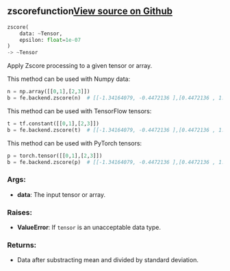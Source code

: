 ## zscore<span class="tag">function</span><a class="sourcelink" href=https://github.com/fastestimator/fastestimator/blob/r1.2/fastestimator/backend/zscore.py/#L24-L69>View source on Github</a>
```python
zscore(
	data: ~Tensor,
	epsilon: float=1e-07
)
-> ~Tensor
```
Apply Zscore processing to a given tensor or array.

This method can be used with Numpy data:
```python
n = np.array([[0,1],[2,3]])
b = fe.backend.zscore(n)  # [[-1.34164079, -0.4472136 ],[0.4472136 , 1.34164079]]
```

This method can be used with TensorFlow tensors:
```python
t = tf.constant([[0,1],[2,3]])
b = fe.backend.zscore(t)  # [[-1.34164079, -0.4472136 ],[0.4472136 , 1.34164079]]
```

This method can be used with PyTorch tensors:
```python
p = torch.tensor([[0,1],[2,3]])
b = fe.backend.zscore(p)  # [[-1.34164079, -0.4472136 ],[0.4472136 , 1.34164079]]
```


<h3>Args:</h3>


* **data**: The input tensor or array. 

<h3>Raises:</h3>


* **ValueError**: If `tensor` is an unacceptable data type.

<h3>Returns:</h3>

<ul class="return-block"><li>    Data after substracting mean and divided by standard deviation.

</li></ul>

